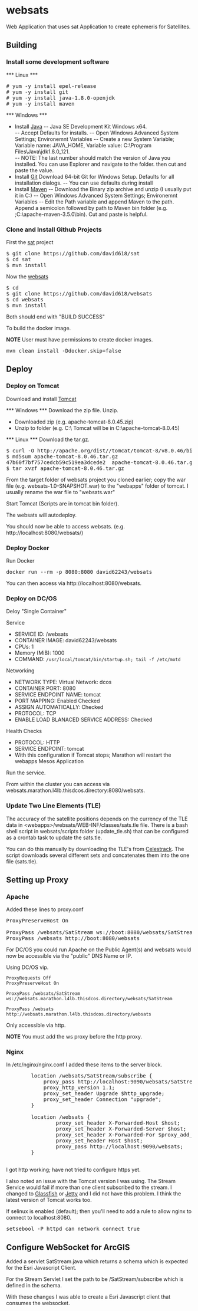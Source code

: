 # websats
Web Application that uses sat Application to create ephemeris for Satellites.

## Building

### Install some development software

*** Linux ***
<pre>
# yum -y install epel-release
# yum -y install git
# yum -y install java-1.8.0-openjdk
# yum -y install maven
</pre>

*** Windows ***
- Install [Java](http://www.oracle.com/technetwork/java/javase/downloads/jdk8-downloads-2133151.html) 
  -- Java SE Development Kit Windows x64.  
  -- Accept Defaults for installs.
  -- Open Windows Advanced System Settings; Environemnt Variables
  -- Create a new System Variable; Variable name: JAVA_HOME, Variable value: C:\Program Files\Java\jdk1.8.0_121.  
  -- NOTE: The last number should match the version of Java you installed. You can use Explorer and navigate to the folder. then cut and paste the value.
- Install [Git](https://git-scm.com/download/win) Download 64-bit Git for Windows Setup. Defaults for all installation dialogs. 
  -- You can use defaults during install
- Install [Maven](https://maven.apache.org/download.cgi)
  -- Download the Binary zip archive and unzip (I usually put it in C:\) 
  -- Open Windows Advanced System Settings; Environemnt Variables
  -- Edit the Path variable and append Maven to the path. Append a semicolon followed by path to Maven bin folder (e.g. ;C:\apache-maven-3.5.0\bin).  Cut and paste is helpful.

### Clone and Install Github Projects

First the [sat](https://github.com/david618/sat) project
<pre>
$ git clone https://github.com/david618/sat
$ cd sat
$ mvn install
</pre>

Now the [websats](https://github.com/david618/websats)
<pre>
$ cd 
$ git clone https://github.com/david618/websats
$ cd websats
$ mvn install 
</pre>

Both should end with "BUILD SUCCESS"

To build the docker image.  

**NOTE** User must have permissions to create docker images.

<pre>
mvn clean install -Ddocker.skip=false
</pre>


## Deploy

### Deploy on Tomcat

Download and install [Tomcat](http://apache.org/dist//tomcat/tomcat-8/)

*** Windows ***
Download the zip file. Unzip.
- Downloaded zip (e.g. apache-tomcat-8.0.45.zip)
- Unzip to folder (e.g. C:\ Tomcat will be in  C:\apache-tomcat-8.0.45)


*** Linux ***
Download the tar.gz. 

<pre>
$ curl -O http://apache.org/dist//tomcat/tomcat-8/v8.0.46/bin/apache-tomcat-8.0.46.tar.gz 
$ md5sum apache-tomcat-8.0.46.tar.gz
47b60f7bf757cedcb59c519ea3dcede2  apache-tomcat-8.0.46.tar.gz
$ tar xvzf apache-tomcat-8.0.46.tar.gz 
</pre>

From the target folder of websats project you cloned earlier; copy the war file (e.g. websats-1.0-SNAPSHOT.war) to the "webapps" folder of tomcat. I usually rename the war file to "websats.war"

Start Tomcat (Scripts are in tomcat bin folder).

The websats will autodeploy.

You should now be able to access websats.  (e.g.  http://localhost:8080/websats/) 

### Deploy Docker

Run Docker 

<pre>
docker run --rm -p 8080:8080 david62243/websats
</pre>

You can then access via http://localhost:8080/websats.

### Deploy on DC/OS

Deloy "Single Container"

Service
- SERVICE ID: /websats
- CONTAINER IMAGE: david62243/websats
- CPUs: 1
- Memory (MiB): 1000
- COMMAND: `/usr/local/tomcat/bin/startup.sh; tail -f /etc/motd`

Networking
- NETWORK TYPE: Virtual Network: dcos
- CONTAINER PORT: 8080
- SERVICE ENDPOINT NAME: tomcat
- PORT MAPPING: Enabled Checked
- ASSIGN AUTOMATICALLY: Checked
- PROTOCOL: TCP
- ENABLE LOAD BLANACED SERVICE ADDRESS: Checked

Health Checks
- PROTOCOL: HTTP
- SERVICE ENDPOINT: tomcat
- With this configuration if Tomcat stops; Marathon will restart the webapps Mesos Application

Run the service.

From within the cluster you can access via websats.marathon.l4lb.thisdcos.directory:8080/websats.


### Update Two Line Elements (TLE)

The accuracy of the satellite positions depends on the currency of the TLE data in &lt;webapps&gt;/websats/WEB-INF/classes/sats.tle file. There is a bash shell script in websats/scripts folder (update_tle.sh) that can be configured as a crontab task to update the sats.tle.

You can do this manually by downloading the TLE's from [Celestrack](https://www.celestrak.com/NORAD/elements/).  The script downloads several different sets and concatenates them into the one file (sats.tle).

## Setting up Proxy

### Apache

Added these lines to proxy.conf 

<pre>
ProxyPreserveHost On

ProxyPass /websats/SatStream ws://boot:8080/websats/SatStream
ProxyPass /websats http://boot:8080/websats
</pre>

For DC/OS you could run Apache on the Public Agent(s) and websats would now be accessible via the "public" DNS Name or IP.  

Using DC/OS vip.

```
ProxyRequests Off
ProxyPreserveHost On

ProxyPass /websats/SatStream ws://websats.marathon.l4lb.thisdcos.directory/websats/SatStream

ProxyPass /websats http://websats.marathon.l4lb.thisdcos.directory/websats

```

Only accessible via http.  


**NOTE** You must add the ws proxy before the http proxy.

### Nginx

In /etc/nginx/nginx.conf I added these items to the server block.

<pre>
        location /websats/SatStream/subscribe {
            proxy_pass http://localhost:9090/websats/SatStream/subscribe;
            proxy_http_version 1.1;
            proxy_set_header Upgrade $http_upgrade;
            proxy_set_header Connection "upgrade";
        }

        location /websats {
                proxy_set_header X-Forwarded-Host $host;
                proxy_set_header X-Forwarded-Server $host;
                proxy_set_header X-Forwarded-For $proxy_add_x_forwarded_for;
                proxy_set_header Host $host;
                proxy_pass http://localhost:9090/websats;
        }

</pre>

I got http working; have not tried to configure https yet.

I also noted an issue with the Tomcat version I was using. The Stream Service would fail if more than one client subscribed to the stream. I changed to [Glassfish](https://glassfish.java.net/) or [Jetty](http://www.eclipse.org/jetty/download.html) and I did not have this problem. I think the latest version of Tomcat works too.

If selinux is enabled (default); then you'll need to add a rule to allow nginx to connect to localhost:8080.

<pre>
setsebool -P httpd_can_network_connect true
</pre>


## Configure WebSocket for ArcGIS 

Added a servlet SatStream.java which returns a schema which is expected for the Esri Javascript Client.

For the Stream Servlet I set the path to be /SatStream/subscribe which is defined in the schema. 

With these changes I was able to create a Esri Javascript client that consumes the websocket.  







